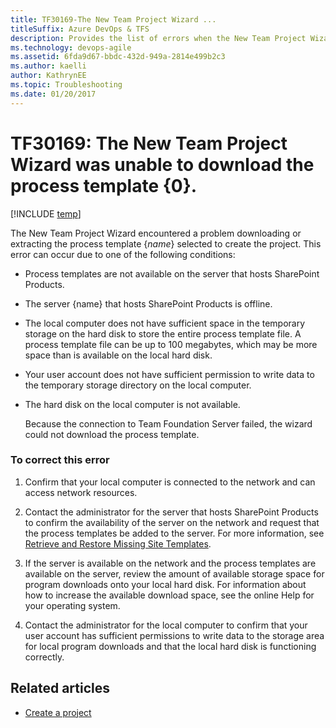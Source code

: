 ```yaml
---
title: TF30169-The New Team Project Wizard ... 
titleSuffix: Azure DevOps & TFS
description: Provides the list of errors when the New Team Project Wizard unable to download the process template.
ms.technology: devops-agile
ms.assetid: 6fda9d67-bbdc-432d-949a-2814e499b2c3
ms.author: kaelli
author: KathrynEE
ms.topic: Troubleshooting
ms.date: 01/20/2017
---
```

# TF30169: The New Team Project Wizard was unable to download the process template {0}.


[!INCLUDE [temp](../../includes/version-vsts-tfs-all-versions.md)]

The New Team Project Wizard encountered a problem downloading or extracting the process template {*name*} selected to create the project. This error can occur due to one of the following conditions:  
  
- Process templates are not available on the server that hosts SharePoint Products.  
  
- The server {name} that hosts SharePoint Products is offline.  
  
- The local computer does not have sufficient space in the temporary storage on the hard disk to store the entire process template file. A process template file can be up to 100 megabytes, which may be more space than is available on the local hard disk.  
  
- Your user account does not have sufficient permission to write data to the temporary storage directory on the local computer.  
  
- The hard disk on the local computer is not available.  
  
  Because the connection to Team Foundation Server failed, the wizard could not download the process template.  
  
### To correct this error  
  
1.  Confirm that your local computer is connected to the network and can access network resources.  
  
2.  Contact the administrator for the server that hosts SharePoint Products to confirm the availability of the server on the network and request that the process templates be added to the server. For more information, see [Retrieve and Restore Missing Site Templates](https://msdn.microsoft.com/library/bb909677.aspx).  
  
3.  If the server is available on the network and the process templates are available on the server, review the amount of available storage space for program downloads onto your local hard disk. For information about how to increase the available download space, see the online Help for your operating system.  
  
4.  Contact the administrator for the local computer to confirm that your user account has sufficient permissions to write data to the storage area for local program downloads and that the local hard disk is functioning correctly.  
    
## Related articles 
- [Create a project](../../organizations/projects/create-project.md)